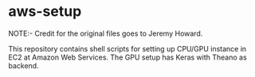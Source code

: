 # aws-setup

NOTE:- Credit for the original files goes to Jeremy Howard.

This repository contains shell scripts for setting up CPU/GPU instance in EC2 at Amazon Web Services.
The GPU setup has Keras with Theano as backend.
